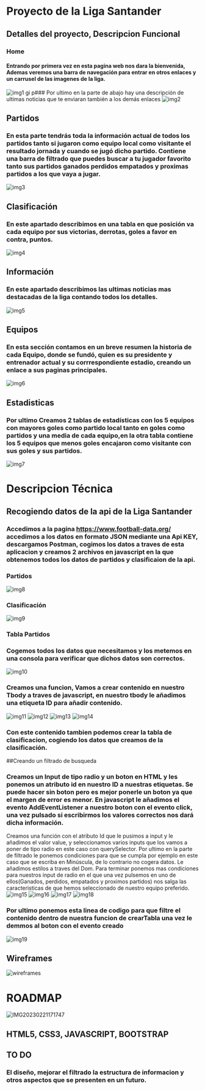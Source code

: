 # Proyecto de la Liga Santander

## Detalles del proyecto, Descripcion Funcional

### Home

#### Entrando por primera vez en esta pagina web nos dara la bienvenida, Ademas veremos una barra de navegación para entrar en otros enlaces y un carrusel de las imagenes de la liga.

![img1](https://user-images.githubusercontent.com/82760991/220388573-302e506a-f6e0-46f0-a984-511563134dbf.PNG)
gi p### Por ultimo en la parte de abajo hay una descripción de ultimas noticias que te enviaran también a los demás enlaces
![img2](https://user-images.githubusercontent.com/82760991/220389413-7bac5503-bb3c-4fe4-9381-7b8e5830e6a6.PNG)

## Partidos

### En esta parte tendrás toda la información actual de todos los partidos tanto si jugaron como equipo local como visitante el resultado jornada y cuando se jugó dicho partido. Contiene una barra de filtrado que puedes buscar a tu jugador favorito tanto sus partidos ganados perdidos empatados y proximas partidos a los que vaya a jugar.

![img3](https://user-images.githubusercontent.com/82760991/220390062-f2bdd71f-557f-41bf-a503-2ad2fb0f330a.PNG)

## Clasificación

### En este apartado describimos en una tabla en que posición va cada equipo por sus victorias, derrotas, goles a favor en contra, puntos.

![img4](https://user-images.githubusercontent.com/82760991/220390230-069eafc7-b440-4a81-8797-2938a55d9bb6.PNG)

## Información

### En este apartado describimos las ultimas noticias mas destacadas de la liga contando todos los detalles.

![img5](https://user-images.githubusercontent.com/82760991/220390367-01b1c391-fd8e-49d3-b955-860f67a5934b.PNG)

## Equipos

### En esta sección contamos en un breve resumen la historia de cada Equipo, donde se fundó, quien es su presidente y entrenador actual y su corrrespondiente estadio, creando un enlace a sus paginas principales.

![img6](https://user-images.githubusercontent.com/82760991/220390477-374a7506-18d3-413d-9db5-d5087a945788.PNG)

## Estadisticas

### Por ultimo Creamos 2 tablas de estadísticas con los 5 equipos con mayores goles como partido local tanto en goles como partidos y una media de cada equipo,en la otra tabla contiene los 5 equipos que menos goles encajaron como visitante con sus goles y sus partidos.

![img7](https://user-images.githubusercontent.com/82760991/220390600-db8928f0-4f11-4105-be5b-f1c3da4b0ca5.PNG)

# Descripcion Técnica

## Recogiendo datos de la api de la Liga Santander

### Accedimos a la pagina https://www.football-data.org/ accedimos a los datos en formato JSON mediante una Api KEY, descargamos Postman, cogimos los datos a traves de esta aplicacion y creamos 2 archivos en javascript en la que obtenemos todos los datos de partidos y clasificaion de la api.

### Partidos

![img8](https://user-images.githubusercontent.com/82760991/220391356-94fac1f6-68e3-40ef-bb01-b096094a0c44.PNG)

### Clasificación

![img9](https://user-images.githubusercontent.com/82760991/220391486-24c801eb-9d97-4bfa-9e09-2b7b53908acc.PNG)

### Tabla Partidos

### Cogemos todos los datos que necesitamos y los metemos en una consola para verificar que dichos datos son correctos.

![img10](https://user-images.githubusercontent.com/82760991/220392010-da45671d-7116-49ba-80e1-591562800bd2.PNG)

### Creamos una funcion, Vamos a crear contenido en nuestro Tbody a traves de javascript, en nuestro tbody le añadimos una etiqueta ID para añadir contenido.

![img11](https://user-images.githubusercontent.com/82760991/220392241-e8be1504-4599-42c7-b7e4-6c80841ef30d.PNG)
![img12](https://user-images.githubusercontent.com/82760991/220392310-e1b93177-8d48-405e-a4d6-fc9a14de87e9.PNG)
![img13](https://user-images.githubusercontent.com/82760991/220392338-d9204f9c-5584-460c-86e9-6832f3a1f233.PNG)
![img14](https://user-images.githubusercontent.com/82760991/220392388-cf001e78-3fd2-45e3-b00b-4e8122fb8c77.PNG)

### Con este contenido tambien podemos crear la tabla de clasificacion, cogiendo los datos que creamos de la clasificación.

##Creando un filtrado de busqueda

### Creamos un Input de tipo radio y un boton en HTML y les ponemos un atributo id en nuestro ID a nuestras etiquetas. Se puede hacer sin boton pero es mejor ponerle un boton ya que el margen de error es menor. En javascript le añadimos el evento AddEventListener a nuestro boton con el evento click, una vez pulsado si escribirmos los valores correctos nos dará dicha información.

Creamos una función con el atributo Id que le pusimos a input y le añadimos el valor value, y seleccionamos varios inputs que los vamos a poner de tipo radio en este caso con querySelector.
Por ultimo en la parte de filtrado le ponemos condiciones para que se cumpla por ejemplo en este caso que se escriba en Minúscula, de lo contrario no cogera datos.
Le añadimos estilos a traves del Dom.
Para terminar ponemos mas condiciones para nuestros input de radio en el que una vez pulsemos en uno de ellos(Ganados, perdidos, empatados y proximos partidos) nos salga las caracteristicas de que hemos seleccionado de nuestro equipo preferido.
![img15](https://user-images.githubusercontent.com/82760991/220392827-f3af8293-274f-404e-8c27-adbf2e92a906.PNG)
![img16](https://user-images.githubusercontent.com/82760991/220392874-7b32d20b-5617-4de6-8673-8059e8164b10.PNG)
![img17](https://user-images.githubusercontent.com/82760991/220392900-5f60979c-0d64-4987-9bc3-af93a54eefb3.PNG)
![img18](https://user-images.githubusercontent.com/82760991/220392979-08e2fc13-4997-4740-b555-68cb9e751a05.PNG)

### Por ultimo ponemos esta linea de codigo para que filtre el contenido dentro de nuestra funcion de crearTabla una vez le demmos al boton con el evento creado

![img19](https://user-images.githubusercontent.com/82760991/220393801-8a462f28-f4a0-4b0c-88d0-3ca997307406.PNG)

## Wireframes

![wireframes](https://user-images.githubusercontent.com/82760991/220403504-383fdeab-b823-4d70-9dd5-6281142e1460.png)

# ROADMAP

![IMG20230221171747](https://user-images.githubusercontent.com/82760991/220401076-0e1cdeda-a724-42eb-bcf6-47420dc0094f.jpg)

## HTML5, CSS3, JAVASCRIPT, BOOTSTRAP

## TO DO

### El diseño, mejorar el filtrado la estructura de informacion y otros aspectos que se presenten en un futuro.

